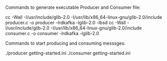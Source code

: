 Commands to generate executable Producer and Consumer file:

cc -Wall -I/usr/include/glib-2.0 -I/usr/lib/x86_64-linux-gnu/glib-2.0/include producer.c   -o producer -lrdkafka -lglib-2.0 -lbsd
cc -Wall -I/usr/include/glib-2.0 -I/usr/lib/x86_64-linux-gnu/glib-2.0/include consumer.c  -o consumer  -lrdkafka -lglib-2.0

Commands to start producing and consuming messsges:

./producer getting-started.ini
./consumer getting-started.ini
